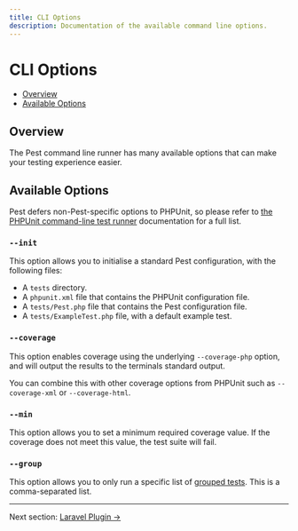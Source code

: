 ```yaml
---
title: CLI Options
description: Documentation of the available command line options.
---
```


# CLI Options

- [Overview](#overview)
- [Available Options](#available-options)

<a name="overview"></a>
## Overview

The Pest command line runner has many available options that can make your testing experience easier.

<a name="available-options"></a>
## Available Options

Pest defers non-Pest-specific options to PHPUnit, so please refer to [the PHPUnit command-line test runner](https://phpunit.readthedocs.io/en/latest/textui.html#command-line-options) documentation for a full list.

### `--init`

This option allows you to initialise a standard Pest configuration, with the following files:

- A `tests` directory.
- A `phpunit.xml` file that contains the PHPUnit configuration file.
- A `tests/Pest.php` file that contains the Pest configuration file.
- A `tests/ExampleTest.php` file, with a default example test.

### `--coverage`

This option enables coverage using the underlying `--coverage-php` option, and will output the results to the terminals standard output.

You can combine this with other coverage options from PHPUnit such as `--coverage-xml` or `--coverage-html`.

### `--min`

This option allows you to set a minimum required coverage value. If the coverage does not meet this value, the test suite will fail.

### `--group`

This option allows you to only run a specific list of [grouped tests](/docs/groups). This is a comma-separated list.

---

Next section: [Laravel Plugin →](/docs/plugins/laravel)
